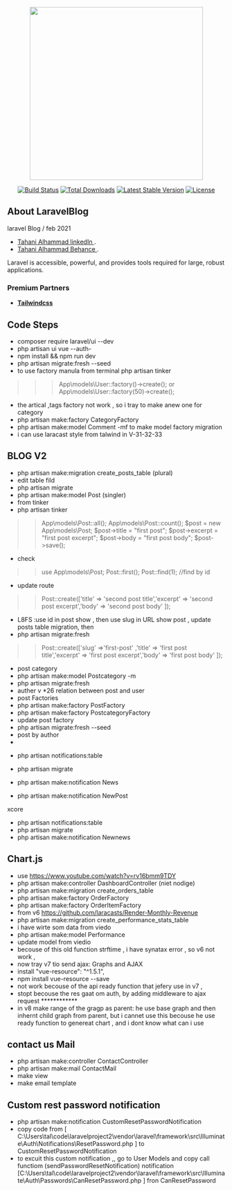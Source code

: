 <p align="center"><a href="https://laravel.com" target="_blank"><img src="https://raw.githubusercontent.com/laravel/art/master/logo-lockup/5%20SVG/2%20CMYK/1%20Full%20Color/laravel-logolockup-cmyk-red.svg" width="400"></a></p>

<p align="center">
<a href="https://travis-ci.org/laravel/framework"><img src="https://travis-ci.org/laravel/framework.svg" alt="Build Status"></a>
<a href="https://packagist.org/packages/laravel/framework"><img src="https://img.shields.io/packagist/dt/laravel/framework" alt="Total Downloads"></a>
<a href="https://packagist.org/packages/laravel/framework"><img src="https://img.shields.io/packagist/v/laravel/framework" alt="Latest Stable Version"></a>
<a href="https://packagist.org/packages/laravel/framework"><img src="https://img.shields.io/packagist/l/laravel/framework" alt="License"></a>
</p>

## About LaravelBlog

laravel Blog / feb 2021

- [Tahani Alhammad linkedIn ](https://www.linkedin.com/in/tahanialhammad/).
- [Tahani Alhammad Behance ](https://www.behance.net/tahani-ali-alhammad).

Laravel is accessible, powerful, and provides tools required for large, robust applications.


### Premium Partners

- **[Tailwindcss](https://tailwindcomponents.com/)**



## Code Steps

- composer require laravel/ui --dev
- php artisan ui vue --auth-
- npm install && npm run dev
- php artisan migrate:fresh --seed
- to use factory manula from terminal 
php artisan tinker
>>> App\models\User::factory()->create();
or
App\models\User::factory(50)->create();

- the artical ,tags factory not work , so i tray to make anew one for category 
- php artisan make:factory CategoryFactory
-  php artisan make:model Comment -mf      to make model factory migration
- i can use laracast style from talwind in V-31-32-33


## BLOG V2 ##
- php artisan make:migration create_posts_table  (plural)
- edit table fild
- php artisan migrate
- php artisan make:model Post  (singler)
- from tinker
- php artisan tinker
>> App\models\Post::all();
>> App\models\Post::count();
>> $post = new App\models\Post;
>> $post->title = "first post";
>>  $post->excerpt = "first post excerpt";
>> $post->body = "first post body";
>> $post->save();
- check
>> use App\models\Post;
>> Post::first();
>> Post::find(1); //find by id

- update route 
>> Post::create(['title' => 'second post title','excerpt' => 'second post excerpt','body' => 'second post body' ]);

- L8FS :use id in post show , then use slug in URL show post , update posts table migration, then
- php artisan migrate:fresh
>> Post::create(['slug' =>'first-post' ,'title' => 'first post title','excerpt' => 'first post excerpt','body' => 'first post body' ]);
- post category
-  php artisan make:model Postcategory -m
- php artisan migrate:fresh
- auther v *26 relation between post and user
- post Factories
- php artisan make:factory PostFactory
- php artisan make:factory PostcategoryFactory
- update post factory
- php artisan migrate:fresh --seed 
- post by author
- 

<!-- - Mark as read notification
- php artisan make:notification CommentAdded --markdown=mail.comment.added -->
- php artisan notifications:table
- php artisan migrate
- php artisan make:notification News

-  php artisan make:notification NewPost


xcore
- php artisan notifications:table
- php artisan migrate
- php artisan make:notification Newnews


## Chart.js  
- use https://www.youtube.com/watch?v=rv16bmm9TDY
-  php artisan make:controller DashboardController (niet nodige)
- php artisan make:migration create_orders_table
- php artisan make:factory OrderFactory
- php artisan make:factory OrderItemFactory
- from v6 https://github.com/laracasts/Render-Monthly-Revenue
- php artisan make:migration create_performance_stats_table
- i have wirte som data from viedo
-  php artisan make:model Performance 
- update model from viedio
- becouse of this old function strftime , i have synatax error , so v6 not work ,
- now tray v7 tio send ajax: Graphs and AJAX
- install "vue-resource": "^1.5.1",
- npm install vue-resource --save
- not work becouse of the api ready function that jefery use in v7 ,
- stopt becouse the res gaat om auth, by adding middleware to ajax request ************
- in v8 make range of the gragp as parent: he use base graph and then inhernt child graph from parent,
 but i cannet use this becouse he use ready function to genereat chart , and i dont know what can i use 

## contact us Mail
- php artisan make:controller ContactController
- php artisan make:mail ContactMail
- make view 
- make email template 

## Custom rest password notification 
- php artisan make:notification CustomResetPasswordNotification 
- copy code from [ C:\Users\tal\code\laravelproject2\vendor\laravel\framework\src\Illuminate\Auth\Notifications\ResetPassword.php ] to CustomResetPasswordNotification
- to excuit this custom notification ,, go to User Models and copy call functiom (sendPasswordResetNotification) notification [C:\Users\tal\code\laravelproject2\vendor\laravel\framework\src\Illuminate\Auth\Passwords\CanResetPassword.php ] fron CanResetPassword